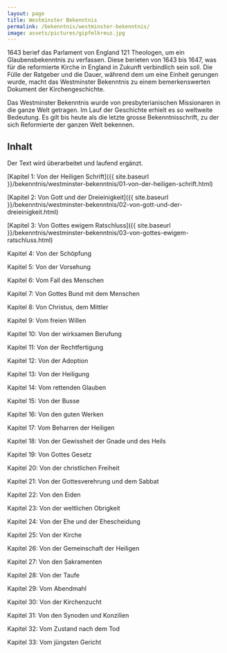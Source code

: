 ```yaml
---
layout: page
title: Westminster Bekenntnis
permalink: /bekenntnis/westminster-bekenntnis/
image: assets/pictures/gipfelkreuz.jpg
---
```


1643 berief das Parlament von England 121 Theologen, um ein Glaubensbekenntnis zu verfassen. Diese berieten von 1643 bis 1647, was für die reformierte Kirche in England in Zukunft verbindlich sein soll. Die Fülle der Ratgeber und die Dauer, während dem um eine Einheit gerungen wurde, macht das Westminster Bekenntnis zu einem bemerkenswerten Dokument der Kirchengeschichte.

Das Westminster Bekenntnis wurde von presbyterianischen Missionaren in die ganze Welt getragen. Im Lauf der Geschichte erhielt es so weltweite Bedeutung. Es gilt bis heute als die letzte grosse Bekenntnisschrift, zu der sich Reformierte der ganzen Welt bekennen.

## Inhalt

Der Text wird überarbeitet und laufend ergänzt.

[Kapitel 1: Von der Heiligen Schrift]({{ site.baseurl }}/bekenntnis/westminster-bekenntnis/01-von-der-heiligen-schrift.html)

[Kapitel 2: Von Gott und der Dreieinigkeit]({{ site.baseurl }}/bekenntnis/westminster-bekenntnis/02-von-gott-und-der-dreieinigkeit.html)

[Kapitel 3: Von Gottes ewigem Ratschluss]({{ site.baseurl }}/bekenntnis/westminster-bekenntnis/03-von-gottes-ewigem-ratschluss.html)

Kapitel 4: Von der Schöpfung

Kapitel 5: Von der Vorsehung

Kapitel 6: Vom Fall des Menschen

Kapitel 7: Von Gottes Bund mit dem Menschen

Kapitel 8: Von Christus, dem Mittler

Kapitel 9: Vom freien Willen

Kapitel 10: Von der wirksamen Berufung

Kapitel 11: Von der Rechtfertigung

Kapitel 12: Von der Adoption

Kapitel 13: Von der Heiligung

Kapitel 14: Vom rettenden Glauben

Kapitel 15: Von der Busse

Kapitel 16: Von den guten Werken

Kapitel 17: Vom Beharren der Heiligen

Kapitel 18: Von der Gewissheit der Gnade und des Heils

Kapitel 19: Von Gottes Gesetz

Kapitel 20: Von der christlichen Freiheit

Kapitel 21: Von der Gottesverehrung und dem Sabbat

Kapitel 22: Von den Eiden

Kapitel 23: Von der weltlichen Obrigkeit

Kapitel 24: Von der Ehe und der Ehescheidung

Kapitel 25: Von der Kirche

Kapitel 26: Von der Gemeinschaft der Heiligen

Kapitel 27: Von den Sakramenten

Kapitel 28: Von der Taufe

Kapitel 29: Vom Abendmahl

Kapitel 30: Von der Kirchenzucht

Kapitel 31: Von den Synoden und Konzilien

Kapitel 32: Vom Zustand nach dem Tod

Kapitel 33: Vom jüngsten Gericht

